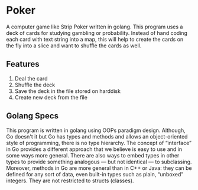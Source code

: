 # Poker 
A computer game like Strip Poker written in golang. This program uses a deck of cards for studying gambling or probability. 
Instead of hand coding each card with text string into a map, this will help to create the cards on the fly into a slice and 
want to shuffle the cards as well.

## Features
1. Deal the card
2. Shuffle the deck
3. Save the deck in the file stored on harddisk
4. Create new deck from the file 

## Golang Specs
This program is written in golang using OOPs paradigm design. Although, Go doesn't it but Go has types and methods and allows 
an object-oriented style of programming, there is no type hierarchy. The concept of “interface” in Go provides a 
different approach that we believe is easy to use and in some ways more general. There are also ways to embed types in other 
types to provide something analogous — but not identical — to subclassing. Moreover, methods in Go are more general than in 
C++ or Java: they can be defined for any sort of data, even built-in types such as plain, “unboxed” integers. They are not 
restricted to structs (classes).
